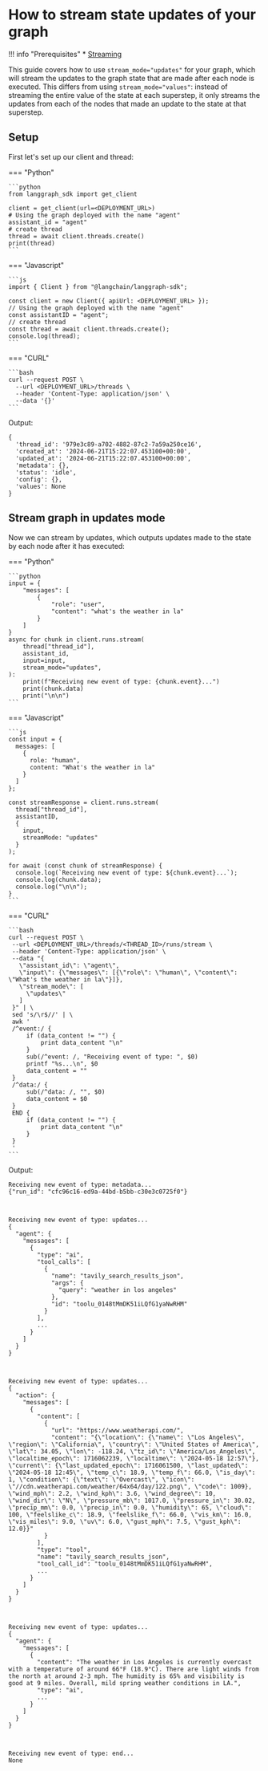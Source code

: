 # How to stream state updates of your graph

!!! info "Prerequisites"
    * [Streaming](../../concepts/streaming.md)

This guide covers how to use `stream_mode="updates"` for your graph, which will stream the updates to the graph state that are made after each node is executed. This differs from using `stream_mode="values"`: instead of streaming the entire value of the state at each superstep, it only streams the updates from each of the nodes that made an update to the state at that superstep.

## Setup

First let's set up our client and thread:

=== "Python"

    ```python
    from langgraph_sdk import get_client

    client = get_client(url=<DEPLOYMENT_URL>)
    # Using the graph deployed with the name "agent"
    assistant_id = "agent"
    # create thread
    thread = await client.threads.create()
    print(thread)
    ```

=== "Javascript"

    ```js
    import { Client } from "@langchain/langgraph-sdk";

    const client = new Client({ apiUrl: <DEPLOYMENT_URL> });
    // Using the graph deployed with the name "agent"
    const assistantID = "agent";
    // create thread
    const thread = await client.threads.create();
    console.log(thread);
    ```

=== "CURL"

    ```bash
    curl --request POST \
      --url <DEPLOYMENT_URL>/threads \
      --header 'Content-Type: application/json' \
      --data '{}'
    ```

Output:

    {
      'thread_id': '979e3c89-a702-4882-87c2-7a59a250ce16',
      'created_at': '2024-06-21T15:22:07.453100+00:00',
      'updated_at': '2024-06-21T15:22:07.453100+00:00',
      'metadata': {},
      'status': 'idle',
      'config': {},
      'values': None 
    }

## Stream graph in updates mode

Now we can stream by updates, which outputs updates made to the state by each node after it has executed:


=== "Python"

    ```python
    input = {
        "messages": [
            {
                "role": "user",
                "content": "what's the weather in la"
            }
        ]
    }
    async for chunk in client.runs.stream(
        thread["thread_id"],
        assistant_id,
        input=input,
        stream_mode="updates",
    ):
        print(f"Receiving new event of type: {chunk.event}...")
        print(chunk.data)
        print("\n\n")
    ```

=== "Javascript"

    ```js
    const input = {
      messages: [
        {
          role: "human",
          content: "What's the weather in la"
        }
      ]
    };

    const streamResponse = client.runs.stream(
      thread["thread_id"],
      assistantID,
      {
        input,
        streamMode: "updates"
      }
    );

    for await (const chunk of streamResponse) {
      console.log(`Receiving new event of type: ${chunk.event}...`);
      console.log(chunk.data);
      console.log("\n\n");
    }
    ```

=== "CURL"

    ```bash
    curl --request POST \
     --url <DEPLOYMENT_URL>/threads/<THREAD_ID>/runs/stream \
     --header 'Content-Type: application/json' \
     --data "{
       \"assistant_id\": \"agent\",
       \"input\": {\"messages\": [{\"role\": \"human\", \"content\": \"What's the weather in la\"}]},
       \"stream_mode\": [
         \"updates\"
       ]
     }" | \
     sed 's/\r$//' | \
     awk '
     /^event:/ {
         if (data_content != "") {
             print data_content "\n"
         }
         sub(/^event: /, "Receiving event of type: ", $0)
         printf "%s...\n", $0
         data_content = ""
     }
     /^data:/ {
         sub(/^data: /, "", $0)
         data_content = $0
     }
     END {
         if (data_content != "") {
             print data_content "\n"
         }
     }
     '
    ```

Output:

    Receiving new event of type: metadata...
    {"run_id": "cfc96c16-ed9a-44bd-b5bb-c30e3c0725f0"}



    Receiving new event of type: updates...
    {
      "agent": {
        "messages": [
          {
            "type": "ai",
            "tool_calls": [
              {
                "name": "tavily_search_results_json",
                "args": {
                  "query": "weather in los angeles"
                },
                "id": "toolu_0148tMmDK51iLQfG1yaNwRHM"
              }
            ],
            ...
          }
        ]
      }
    }



    Receiving new event of type: updates...
    {
      "action": {
        "messages": [
          {
            "content": [
              {
                "url": "https://www.weatherapi.com/",
                "content": "{\"location\": {\"name\": \"Los Angeles\", \"region\": \"California\", \"country\": \"United States of America\", \"lat\": 34.05, \"lon\": -118.24, \"tz_id\": \"America/Los_Angeles\", \"localtime_epoch\": 1716062239, \"localtime\": \"2024-05-18 12:57\"}, \"current\": {\"last_updated_epoch\": 1716061500, \"last_updated\": \"2024-05-18 12:45\", \"temp_c\": 18.9, \"temp_f\": 66.0, \"is_day\": 1, \"condition\": {\"text\": \"Overcast\", \"icon\": \"//cdn.weatherapi.com/weather/64x64/day/122.png\", \"code\": 1009}, \"wind_mph\": 2.2, \"wind_kph\": 3.6, \"wind_degree\": 10, \"wind_dir\": \"N\", \"pressure_mb\": 1017.0, \"pressure_in\": 30.02, \"precip_mm\": 0.0, \"precip_in\": 0.0, \"humidity\": 65, \"cloud\": 100, \"feelslike_c\": 18.9, \"feelslike_f\": 66.0, \"vis_km\": 16.0, \"vis_miles\": 9.0, \"uv\": 6.0, \"gust_mph\": 7.5, \"gust_kph\": 12.0}}"
              }
            ],
            "type": "tool",
            "name": "tavily_search_results_json",
            "tool_call_id": "toolu_0148tMmDK51iLQfG1yaNwRHM",
            ...
          }
        ]
      }
    }



    Receiving new event of type: updates...
    {
      "agent": {
        "messages": [
          {
            "content": "The weather in Los Angeles is currently overcast with a temperature of around 66°F (18.9°C). There are light winds from the north at around 2-3 mph. The humidity is 65% and visibility is good at 9 miles. Overall, mild spring weather conditions in LA.",
            "type": "ai",
            ...
          }
        ]
      }
    }



    Receiving new event of type: end...
    None